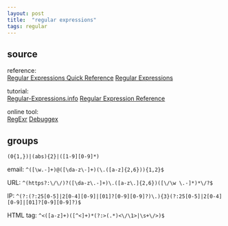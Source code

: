 ```yaml
---
layout: post
title:  "regular expressions"
tags: regular
---
```


## source
reference:  
[Regular Expressions Quick Reference](http://www.regular-expressions.info/refquick.html)
[Regular Expressions](https://developer.mozilla.org/en-US/docs/Web/JavaScript/Guide/Regular_Expressions)

tutorial:  
[Regular-Expressions.info](http://www.regular-expressions.info/)
[Regular Expression Reference](http://www.araxis.com/merge/documentation-windows/regular-expression-reference)

online tool:   
[RegExr](http://gskinner.com/RegExr/)
[Debuggex](https://www.debuggex.com)

## groups
`(0{1,})|(abs){2}|([1-9][0-9]*)`

email: `^([\w.-]+)@([\da-z\-]+)(\.([a-z]{2,6})){1,2}$`

URL: `^(https?:\/\/)?([\da-z\.-]+)\.([a-z\.]{2,6})([\/\w \.-]*)*\/?$`

IP: `^(?:(?:25[0-5]|2[0-4][0-9]|[01]?[0-9][0-9]?)\.){3}(?:25[0-5]|2[0-4][0-9]|[01]?[0-9][0-9]?)$`

HTML tag: `^<([a-z]+)([^<]+)*(?:>(.*)<\/\1>|\s+\/>)$`